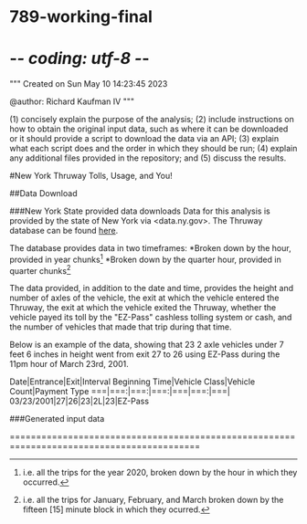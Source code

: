 # 789-working-final# -*- coding: utf-8 -*-"""Created on Sun May  10 14:23:45 2023@author: Richard Kaufman IV"""   (1)  concisely explain the purpose of the analysis;   (2) include instructions on how to obtain the original input data, such as where it can be downloaded or it should provide a script to download the data via an API;   (3) explain what each script does and the order in which they should be run;   (4) explain any additional files provided in the repository; and   (5) discuss the results. #New York Thruway Tolls, Usage, and You! ##Data Download###New York State provided data downloadsData for this analysis is provided by the state of New York via <data.ny.gov>. The Thruway database can be found [here](https://data.ny.gov/browse/select_dataset?Dataset-Information_Agency=Thruway+Authority "NYS Thruway Data").The database provides data in two timeframes:     *Broken down by the hour, provided in year chunks[^1]    *Broken down by the quarter hour, provided in quarter chunks[^2]The data provided, in addition to the date and time, provides the height and number of axles of the vehicle, the exit at which the vehicle entered the Thruway, the exit at which the vehicle exited the Thruway, whether the vehicle payed its toll by the "EZ-Pass" cashless tolling system or cash, and the number of vehicles that made that trip during that time.Below is an example of the data, showing that 23 2 axle vehicles under 7 feet 6 inches in height went from exit 27 to 26 using EZ-Pass during the 11pm hour of March 23rd, 2001.Date|Entrance|Exit|Interval Beginning Time|Vehicle Class|Vehicle Count|Payment Type===|===:|===:|===:|===|===:|===|03/23/2001|27|26|23|2L|23|EZ-Pass###Generated input data[^1]: i.e. all the trips for the year 2020, broken down by the hour in which they occurred.[^2]: i.e. all the trips for January, February, and March broken down by the fifteen [15] minute block in which they ocurred.==========================================================================================